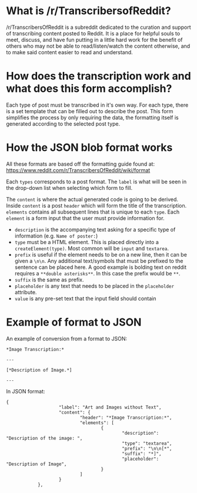 # What is /r/TranscribersofReddit?

/r/TranscribersOfReddit is a subreddit dedicated to the curation and support of transcribing content posted to Reddit. It is a place for helpful souls to meet, discuss, and have fun putting in a little hard work for the benefit of others who may not be able to read/listen/watch the content otherwise, and to make said content easier to read and understand.

# How does the transcription work and what does this form accomplish?

Each type of post must be transcribed in it's own way. For each type, there is a set template that can be filled out to describe the post. This form simplifies the process by only requiring the data, the formatting itself is generated according to the selected post type.

# How the JSON blob format works

All these formats are based off the formatting guide found at: https://www.reddit.com/r/TranscribersOfReddit/wiki/format

Each `types` corresponds to a post format. The `label` is what will be seen in the drop-down list when selecting which form to fill. 

The `content` is where the actual generated code is going to be derived. Inside `content` is a post `header` which will form the title of the transcription. `elements` contains all subsequent lines that is unique to each `type`. Each `element` is a form input that the user must provide information for.

- `description` is the accompanying text asking for a specific type of information (e.g. `Name of poster:`)
- `type` must be a HTML element. This is placed directly into a `createElement(type)`. Most common will be `input` and `textarea`.
- `prefix` is useful if the element needs to be on a new line, then it can be given a `\n\n`. Any additional text/symbols that must be prefixed to the sentence can be placed here. A good example is bolding text on reddit requires a `**double asterisks**`. In this case the prefix would be `**`.
- `suffix` is the same as prefix.
- `placeholder` is any text that needs to be placed in the `placeholder` attribute.
- `value` is any pre-set text that the input field should contain

# Example of format to JSON

An example of conversion from a format to JSON:

    *Image Transcription:*

    ---

    [*Description of Image.*]

    ---
    
In JSON format:
    
    {
                        "label": "Art and Images without Text",
                        "content": {
                                "header": "*Image Transcription:*",
                                "elements": [
                                        {
                                                "description": "Description of the image: ",
                                                "type": "textarea",
                                                "prefix": "\n\n[*",
                                                "suffix": "*]",
                                                "placeholder": "Description of Image",
                                        }       
                                ]       
                        }       
                },
